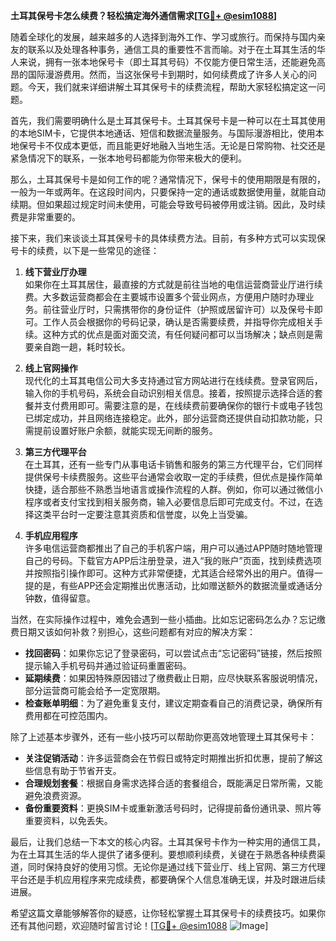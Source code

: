 **土耳其保号卡怎么续费？轻松搞定海外通信需求[[TG💪+ @esim1088](https://t.me/s/esim1088)]**

随着全球化的发展，越来越多的人选择到海外工作、学习或旅行。而保持与国内亲友的联系以及处理各种事务，通信工具的重要性不言而喻。对于在土耳其生活的华人来说，拥有一张本地保号卡（即土耳其号码）不仅能方便日常生活，还能避免高昂的国际漫游费用。然而，当这张保号卡到期时，如何续费成了许多人关心的问题。今天，我们就来详细讲解土耳其保号卡的续费流程，帮助大家轻松搞定这一问题。

首先，我们需要明确什么是土耳其保号卡。土耳其保号卡是一种可以在土耳其使用的本地SIM卡，它提供本地通话、短信和数据流量服务。与国际漫游相比，使用本地保号卡不仅成本更低，而且能更好地融入当地生活。无论是日常购物、社交还是紧急情况下的联系，一张本地号码都能为你带来极大的便利。

那么，土耳其保号卡是如何工作的呢？通常情况下，保号卡的使用期限是有限的，一般为一年或两年。在这段时间内，只要保持一定的通话或数据使用量，就能自动续期。但如果超过规定时间未使用，可能会导致号码被停用或注销。因此，及时续费是非常重要的。

接下来，我们来谈谈土耳其保号卡的具体续费方法。目前，有多种方式可以实现保号卡的续费，以下是一些常见的途径：

1. **线下营业厅办理**  
   如果你在土耳其居住，最直接的方式就是前往当地的电信运营商营业厅进行续费。大多数运营商都会在主要城市设置多个营业网点，方便用户随时办理业务。前往营业厅时，只需携带你的身份证件（护照或居留许可）以及保号卡即可。工作人员会根据你的号码记录，确认是否需要续费，并指导你完成相关手续。这种方式的优点是面对面交流，有任何疑问都可以当场解决；缺点则是需要亲自跑一趟，耗时较长。

2. **线上官网操作**  
   现代化的土耳其电信公司大多支持通过官方网站进行在线续费。登录官网后，输入你的手机号码，系统会自动识别相关信息。接着，按照提示选择合适的套餐并支付费用即可。需要注意的是，在线续费前要确保你的银行卡或电子钱包已绑定成功，并且网络连接稳定。此外，部分运营商还提供自动扣款功能，只需提前设置好账户余额，就能实现无间断的服务。

3. **第三方代理平台**  
   在土耳其，还有一些专门从事电话卡销售和服务的第三方代理平台，它们同样提供保号卡续费服务。这些平台通常会收取一定的手续费，但优点是操作简单快捷，适合那些不熟悉当地语言或操作流程的人群。例如，你可以通过微信小程序或者支付宝找到相关服务商，输入必要信息后即可完成支付。不过，在选择这类平台时一定要注意其资质和信誉度，以免上当受骗。

4. **手机应用程序**  
   许多电信运营商都推出了自己的手机客户端，用户可以通过APP随时随地管理自己的号码。下载官方APP后注册登录，进入“我的账户”页面，找到续费选项并按照指引操作即可。这种方式非常便捷，尤其适合经常外出的用户。值得一提的是，有些APP还会定期推出优惠活动，比如赠送额外的数据流量或通话分钟数，值得留意。

当然，在实际操作过程中，难免会遇到一些小插曲。比如忘记密码怎么办？忘记缴费日期又该如何补救？别担心，这些问题都有对应的解决方案：

- **找回密码**：如果你忘记了登录密码，可以尝试点击“忘记密码”链接，然后按照提示输入手机号码并通过验证码重置密码。
- **延期续费**：如果因特殊原因错过了缴费截止日期，应尽快联系客服说明情况，部分运营商可能会给予一定宽限期。
- **检查账单明细**：为了避免重复支付，建议定期查看自己的消费记录，确保所有费用都在可控范围内。

除了上述基本步骤外，还有一些小技巧可以帮助你更高效地管理土耳其保号卡：

- **关注促销活动**：许多运营商会在节假日或特定时期推出折扣优惠，提前了解这些信息有助于节省开支。
- **合理规划套餐**：根据自身需求选择合适的套餐组合，既能满足日常所需，又能避免浪费资源。
- **备份重要资料**：更换SIM卡或重新激活号码时，记得提前备份通讯录、照片等重要资料，以免丢失。

最后，让我们总结一下本文的核心内容。土耳其保号卡作为一种实用的通信工具，为在土耳其生活的华人提供了诸多便利。要想顺利续费，关键在于熟悉各种续费渠道，同时保持良好的使用习惯。无论你是通过线下营业厅、线上官网、第三方代理平台还是手机应用程序来完成续费，都要确保个人信息准确无误，并及时跟进后续进展。

希望这篇文章能够解答你的疑惑，让你轻松掌握土耳其保号卡的续费技巧。如果你还有其他问题，欢迎随时留言讨论！[[TG💪+ @esim1088](https://t.me/s/esim1088) ![Image](https://i.postimg.cc/4NQfJmqS/Snipaste-2025-05-13-00-14-12.png)]